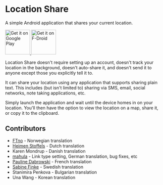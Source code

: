 Location Share
==============

A simple Android application that shares your current location.

<a href="https://play.google.com/store/apps/details?id=ca.cmetcalfe.locationshare">
  <img src="https://play.google.com/intl/en_us/badges/images/generic/en_badge_web_generic.png"
       alt="Get it on Google Play"
       height="80"/>
</a>
<a href="https://f-droid.org/packages/ca.cmetcalfe.locationshare/">
  <img src="https://fdroid.gitlab.io/artwork/badge/get-it-on.png"
       alt="Get it on F-Droid"
       height="80">
</a>

Location Share doesn't require setting up an account, doesn't track your location in the background,
doesn't auto-share it, and doesn't send it to anyone except those you explicitly tell it to.

It can share your location using any application that supports sharing plain text. This includes
(but isn't limited to) sharing via SMS, email, social networks, note taking applications, etc.

Simply launch the application and wait until the device homes in on your location. You'll then have
the option to view the location on a map, share it, or copy it to the clipboard.

Contributors
------------

* [FTno](https://github.com/FTno) - Norwegian translation
* [Heimen Stoffels](https://github.com/Vistaus) - Dutch translation
* Karen Mondrup - Danish translation
* [mahula](https://github.com/mahula) - Link type setting, German translation, bug fixes, etc
* [Pauline Dabrowski](https://www.linkedin.com/in/paulinedabrowski) - French translation
* [Sabine Finke](https://www.facebook.com/konstglas.sabinefinke/) - Swedish translation
* Stanimira Penkova - Bulgarian translation
* Una Wang - Korean translation
